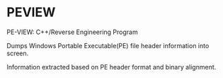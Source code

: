 # PEVIEW
PE-VIEW: C++/Reverse Engineering Program

Dumps Windows Portable Executable(PE) file header information into screen.

Information extracted based on PE header format and binary alignment.
